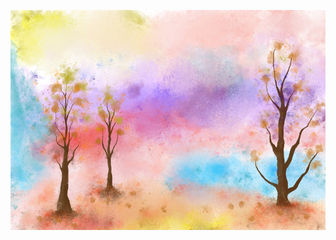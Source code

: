 ![contactpic](https://raw.githubusercontent.com/Meryem-S/patika-dev/master/CSS-HTML/proje1/images/contact.png)